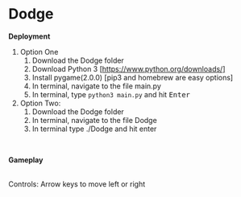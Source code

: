 # Dodge
**Deployment**
</br>
1. Option One
    1. Download the Dodge folder
    2. Download Python 3 [https://www.python.org/downloads/]
    3. Install pygame(2.0.0) [pip3 and homebrew are easy options]
    4. In terminal, navigate to the file main.py
    5. In terminal, type <code>python3 main.py</code> and hit <kbd>Enter</kbd> </br>
2. Option Two:
    1. Download the Dodge folder
    2. In terminal, navigate to the file Dodge
    3. In terminal type ./Dodge and hit enter
</br>

**Gameplay**

</br>
Controls: Arrow keys to move left or right